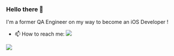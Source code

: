 ### Hello there 👋

I'm a former QA Engineer on my way to become an iOS Developer !

- 📫 How to reach me:  <a href="//www.linkedin.com/in/rafael-benjamin/" target="_blank" rel="nofollow"><img src="https://img.shields.io/badge/LinkedIn-0077B5?style=for-the-badge&logo=linkedin&logoColor=white" style="max-width: 100%;"></a>



![](https://i.gifer.com/fetch/w300-preview/3e/3e739108dbd56c80f211c0b6f9af6081.gif)
